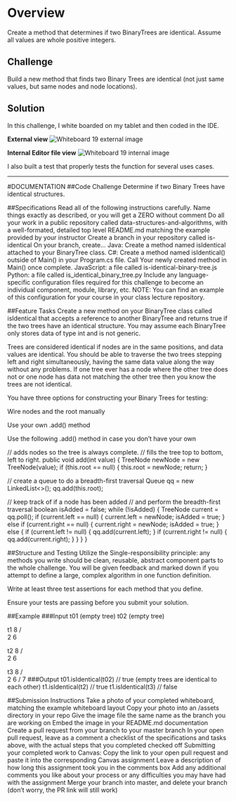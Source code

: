 # Overview

Create a method that determines if two BinaryTrees are identical. Assume all values are whole positive integers. 

## Challenge
Build a new method that finds two Binary Trees are identical (not just same values, but same nodes and node locations).

## Solution
In this challenge, I white boarded on my tablet and then coded in the IDE.

**External view**
![Whiteboard 19 external image](https://github.com/FavoredFortune/data-structures-and-algorithms/blob/master/assets/Whiteboard19.png)

**Internal Editor file view**
![Whiteboard 19 internal image](/Users/sooz/codefellows/401Java/data-structures-and-algorithms/assets/Whiteboard19.png)

I also built a test that properly tests the function for several uses cases.

---------------------- 

#DOCUMENTATION
##Code Challenge
Determine if two Binary Trees have identical structures.

##Specifications
Read all of the following instructions carefully. Name things exactly as described, or you will get a ZERO without comment
Do all your work in a public repository called data-structures-and-algorithms, with a well-formated, detailed top level README.md matching the example provided by your instructor
Create a branch in your repository called is-identical
On your branch, create…
Java: Create a method named isIdentical attached to your BinaryTree class.
C#: Create a method named isIdentical() outside of Main() in your Program.cs file. Call Your newly created method in Main() once complete.
JavaScript: a file called is-identical-binary-tree.js
Python: a file called is_identical_binary_tree.py
Include any language-specific configuration files required for this challenge to become an individual component, module, library, etc.
NOTE: You can find an example of this configuration for your course in your class lecture repository.

##Feature Tasks
Create a new method on your BinaryTree class called isIdentical that accepts a reference to another BinaryTree and returns true if the two trees have an identical structure. You may assume each BinaryTree only stores data of type int and is not generic.

Trees are considered identical if nodes are in the same positions, and data values are identical. You should be able to traverse the two trees stepping left and right simultaneously, having the same data value along the way without any problems. If one tree ever has a node where the other tree does not or one node has data not matching the other tree then you know the trees are not identical.

You have three options for constructing your Binary Trees for testing:

Wire nodes and the root manually

Use your own .add() method

Use the following .add() method in case you don’t have your own

// adds nodes so the tree is always complete.
// fills the tree top to bottom, left to right.
public void add(int value) {
  TreeNode newNode = new TreeNode(value);
  if (this.root == null) {
    this.root = newNode;
    return;
  }

  // create a queue to do a breadth-first traversal
  Queue<TreeNode> qq = new LinkedList<>();
  qq.add(this.root);

  // keep track of if a node has been added
  // and perform the breadth-first traversal
  boolean isAdded = false;
  while (!isAdded) {
    TreeNode current = qq.poll();
    if (current.left == null) {
      current.left = newNode;
      isAdded = true;
    } else if (current.right == null) {
      current.right = newNode;
      isAdded = true;
    } else {
      if (current.left != null) {
        qq.add(current.left);
      }
      if (current.right != null) {
        qq.add(current.right);
      }
    }
  }
}

##Structure and Testing
Utilize the Single-responsibility principle: any methods you write should be clean, reusable, abstract component parts to the whole challenge. You will be given feedback and marked down if you attempt to define a large, complex algorithm in one function definition.

Write at least three test assertions for each method that you define.

Ensure your tests are passing before you submit your solution.

##Example
###Input
t01  (empty tree)
t02  (empty tree)

t1  8
   / \
  2   6

t2  8
   / \
  2   6

t3  8
   / \
  2   6
     /
    7
###Output
t01.isIdentical(t02) // true (empty trees are identical to each other)
t1.isIdentical(t2)   // true
t1.isIdentical(t3)   // false



##Submission Instructions
Take a photo of your completed whiteboard, matching the example whiteboard layout
Copy your photo into an /assets directory in your repo
Give the image file the same name as the branch you are working on
Embed the image in your README.md documentation
Create a pull request from your branch to your master branch
In your open pull request, leave as a comment a checklist of the specifications and tasks above, with the actual steps that you completed checked off
Submitting your completed work to Canvas:
Copy the link to your open pull request and paste it into the corresponding Canvas assignment
Leave a description of how long this assignment took you in the comments box
Add any additional comments you like about your process or any difficulties you may have had with the assignment
Merge your branch into master, and delete your branch (don’t worry, the PR link will still work)